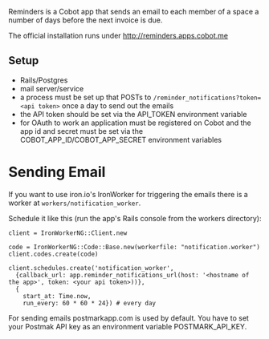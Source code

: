 Reminders is a Cobot app that sends an email to each member of a space a number of days before the next invoice is due.

The official installation runs under <http://reminders.apps.cobot.me>

## Setup

* Rails/Postgres
* mail server/service
* a process must be set up that POSTs to `/reminder_notifications?token=<api token>` once a day to send out the emails
* the API token should be set via the API_TOKEN environment variable
* for OAuth to work an application must be registered on Cobot and the app id and secret must be set via the COBOT_APP_ID/COBOT_APP_SECRET environment variables


# Sending Email

If you want to use iron.io's IronWorker for triggering the emails there is a worker at `workers/notification_worker`.

Schedule it like this (run the app's Rails console from the workers directory):

    client = IronWorkerNG::Client.new

    code = IronWorkerNG::Code::Base.new(workerfile: "notification.worker")
    client.codes.create(code)

    client.schedules.create('notification_worker',
      {callback_url: app.reminder_notifications_url(host: '<hostname of the app>', token: <your api token>))},
      {
        start_at: Time.now,
        run_every: 60 * 60 * 24}) # every day


For sending emails postmarkapp.com is used by default. You have to set your Postmak API key as an environment variable POSTMARK_API_KEY.
